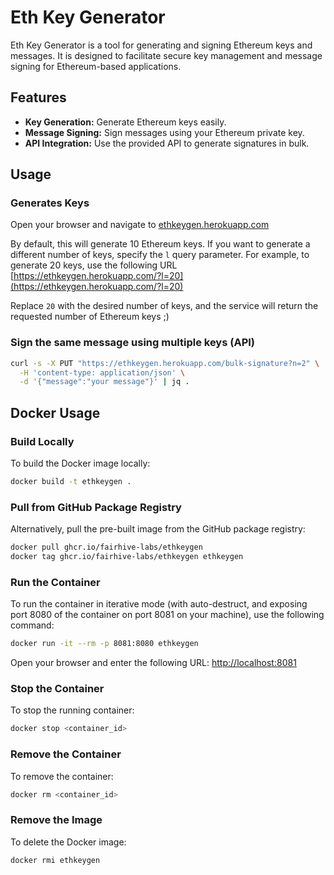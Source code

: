 # Eth Key Generator

Eth Key Generator is a tool for generating and signing Ethereum keys and messages. It is designed to facilitate secure key management and message signing for Ethereum-based applications.

## Features

- **Key Generation:** Generate Ethereum keys easily.
- **Message Signing:** Sign messages using your Ethereum private key.
- **API Integration:** Use the provided API to generate signatures in bulk.

## Usage

### Generates Keys

Open your browser and navigate to [ethkeygen.herokuapp.com](https://ethkeygen.herokuapp.com)

By default, this will generate 10 Ethereum keys. If you want to generate a different number of keys, specify the `l` query parameter. For example, to generate 20 keys, use the following URL [https://ethkeygen.herokuapp.com/?l=20](https://ethkeygen.herokuapp.com/?l=20)

Replace `20` with the desired number of keys, and the service will return the requested number of Ethereum keys ;)

### Sign the same message using multiple keys (API)

```bash
curl -s -X PUT "https://ethkeygen.herokuapp.com/bulk-signature?n=2" \
  -H 'content-type: application/json' \
  -d '{"message":"your message"}' | jq .
```

## Docker Usage

### Build Locally

To build the Docker image locally:

```bash
docker build -t ethkeygen .
```

### Pull from GitHub Package Registry

Alternatively, pull the pre-built image from the GitHub package registry:

```bash
docker pull ghcr.io/fairhive-labs/ethkeygen
docker tag ghcr.io/fairhive-labs/ethkeygen ethkeygen
```

### Run the Container

To run the container in iterative mode (with auto-destruct, and exposing port 8080 of the container on port 8081 on your machine), use the following command:

```bash
docker run -it --rm -p 8081:8080 ethkeygen
```

Open your browser and enter the following URL: [http://localhost:8081](http://localhost:8081)

### Stop the Container

To stop the running container:

```bash
docker stop <container_id>
```

### Remove the Container

To remove the container:

```bash
docker rm <container_id>
```

### Remove the Image

To delete the Docker image:

```bash
docker rmi ethkeygen
```
